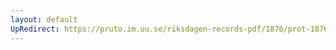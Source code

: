 ```yaml
---
layout: default
UpRedirect: https://pruto.im.uu.se/riksdagen-records-pdf/1876/prot-1876--fk--011/prot-1876--fk--011_053.pdf
---
```

